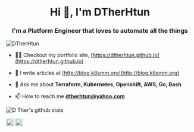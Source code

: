 <h1 align="center">Hi 👋, I'm DTherHtun</h1>
<h3 align="center">I'm a Platform Engineer that loves to automate all the things</h3>
<p align="left"> <img src="https://komarev.com/ghpvc/?username=DTherHtun" alt="DTherHtun" /> </p>

- 👨‍💻  Checkout my portfolio site, [https://dtherhtun.github.io](https://dtherhtun.github.io)

- 📝  I write articles at [http://blog.k8smm.org](http://blog.k8smm.org)

- 💬  Ask me about **Terraform, Kubernetes, Openshift, AWS, Go, Bash**

- 📫  How to reach me **dtherhtun@yahoo.com**

![D Ther's github stats](https://github-readme-stats.vercel.app/api?username=DTherHtun&show_icons=true")


<a href="https://linkedin.com/in/dtherhtun" target="blank"><img align="center" src="https://cdn.jsdelivr.net/npm/simple-icons@3.0.1/icons/linkedin.svg" alt="caleblemoine" height="20" width="20" /></a>
<a href="https://fb.com/dtherhtun" target="blank"><img align="center" src="https://cdn.jsdelivr.net/npm/simple-icons@3.0.1/icons/facebook.svg" alt="caleblemoine" height="20" width="20" /></a>
